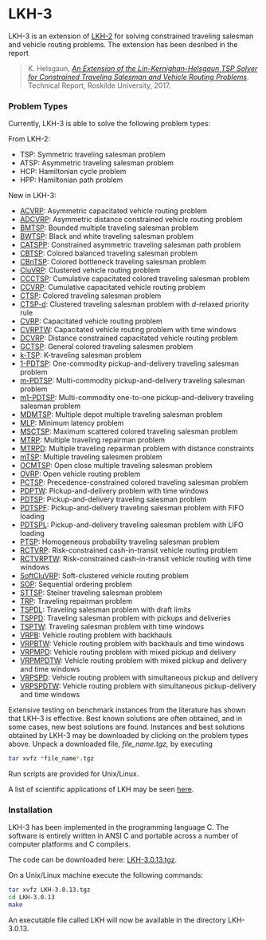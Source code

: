 # **LKH-3**

LKH-3 is an extension of [LKH-2](http://webhotel4.ruc.dk/~keld/research/LKH) for solving constrained traveling salesman and vehicle routing problems. The extension has been desribed in the report

> K. Helsgaun,
> [*An Extension of the Lin-Kernighan-Helsgaun TSP Solver for Constrained Traveling Salesman and Vehicle Routing Problems*](http://webhotel4.ruc.dk/~keld/research/LKH-3/LKH-3_REPORT.pdf).
> Technical Report, Roskilde University, 2017.

### Problem Types

Currently, LKH-3 is able to solve the following problem types:

From LKH-2:

- TSP: Symmetric traveling salesman problem
- ATSP: Asymmetric traveling salesman problem
- HCP: Hamiltonian cycle problem
- HPP: Hamiltonian path problem

New in LKH-3:

- [ACVRP](http://webhotel4.ruc.dk/~keld/research/LKH-3/BENCHMARKS/ACVRP.tgz): Asymmetric capacitated vehicle routing problem
- [ADCVRP](http://webhotel4.ruc.dk/~keld/research/LKH-3/BENCHMARKS/ADCVRP.tgz): Asymmetric distance constrained vehicle routing problem
- [BMTSP](http://webhotel4.ruc.dk/~keld/research/LKH-3/BENCHMARKS/BMTSP.tgz): Bounded multiple traveling salesman problem
- [BWTSP](http://webhotel4.ruc.dk/~keld/research/LKH-3/BENCHMARKS/BWTSP.tgz): Black and white traveling salesman problem
- [CATSPP](http://webhotel4.ruc.dk/~keld/research/LKH-3/BENCHMARKS/CATSPP.tgz): Constrained asymmetric traveling salesman path problem
- [CBTSP](http://webhotel4.ruc.dk/~keld/research/LKH-3/BENCHMARKS/CBTSP.tgz): Colored balanced traveling salesman problem
- [CBnTSP](http://webhotel4.ruc.dk/~keld/research/LKH-3/BENCHMARKS/CBnTSP.tgz): Colored bottleneck traveling salesman problem
- [CluVRP](http://webhotel4.ruc.dk/~keld/research/LKH-3/BENCHMARKS/CluVRP.tgz): Clustered vehicle routing problem
- [CCCTSP](http://webhotel4.ruc.dk/~keld/research/LKH-3/BENCHMARKS/CCCTSP.tgz): Cumulative capacitated colored traveling salesman problem
- [CCVRP](http://webhotel4.ruc.dk/~keld/research/LKH-3/BENCHMARKS/CCVRP.tgz): Cumulative capacitated vehicle routing problem
- [CTSP](http://webhotel4.ruc.dk/~keld/research/LKH-3/BENCHMARKS/CTSP.tgz): Colored traveling salesman problem
- [CTSP-d](http://webhotel4.ruc.dk/~keld/research/LKH-3/BENCHMARKS/CTSP-d.tgz): Clustered traveling salesman problem with *d*-relaxed priority rule
- [CVRP](http://webhotel4.ruc.dk/~keld/research/LKH-3/BENCHMARKS/CVRP.tgz): Capacitated vehicle routing problem
- [CVRPTW](http://webhotel4.ruc.dk/~keld/research/LKH-3/BENCHMARKS/CVRPTW.tgz): Capacitated vehicle routing problem with time windows
- [DCVRP](http://webhotel4.ruc.dk/~keld/research/LKH-3/BENCHMARKS/DCVRP.tgz): Distance constrained capacitated vehicle routing problem
- [GCTSP](http://webhotel4.ruc.dk/~keld/research/LKH-3/BENCHMARKS/GCTSP.tgz): General colored traveling salesmen problem
- [k-TSP](http://webhotel4.ruc.dk/~keld/research/LKH-3/BENCHMARKS/k-TSP.tgz): K-traveling salesman problem
- [1-PDTSP](http://webhotel4.ruc.dk/~keld/research/LKH-3/BENCHMARKS/1-PDTSP.tgz): One-commodity pickup-and-delivery traveling salesman problem
- [m-PDTSP](http://webhotel4.ruc.dk/~keld/research/LKH-3/BENCHMARKS/m-PDTSP.tgz): Multi-commodity pickup-and-delivery traveling salesman problem
- [m1-PDTSP](http://webhotel4.ruc.dk/~keld/research/LKH-3/BENCHMARKS/m1-PDTSP.tgz): Multi-commodity one-to-one pickup-and-delivery traveling salesman problem
- [MDMTSP](http://webhotel4.ruc.dk/~keld/research/LKH-3/BENCHMARKS/MDMTSP.tgz): Multiple depot multiple traveling salesman problem
- [MLP](http://webhotel4.ruc.dk/~keld/research/LKH-3/BENCHMARKS/MLP.tgz): Minimum latency problem
- [MSCTSP](http://webhotel4.ruc.dk/~keld/research/LKH-3/BENCHMARKS/MSCTSP.tgz): Maximum scattered colored traveling salesman problem
- [MTRP](http://webhotel4.ruc.dk/~keld/research/LKH-3/BENCHMARKS/MTRP.tgz): Multiple traveling repairman problem
- [MTRPD](http://webhotel4.ruc.dk/~keld/research/LKH-3/BENCHMARKS/MTRPD.tgz): Multiple traveling repairman problem with distance constraints
- [mTSP](http://webhotel4.ruc.dk/~keld/research/LKH-3/BENCHMARKS/mTSP.tgz): Multiple traveling salesmen problem
- [OCMTSP](http://webhotel4.ruc.dk/~keld/research/LKH-3/BENCHMARKS/OCMTSP.tgz): Open close multiple traveling salesman problem
- [OVRP](http://webhotel4.ruc.dk/~keld/research/LKH-3/BENCHMARKS/OVRP.tgz): Open vehicle routing problem
- [PCTSP](http://webhotel4.ruc.dk/~keld/research/LKH-3/BENCHMARKS/PCTSP.tgz): Precedence-constrained colored traveling salesman problem
- [PDPTW](http://webhotel4.ruc.dk/~keld/research/LKH-3/BENCHMARKS/PDPTW.tgz): Pickup-and-delivery problem with time windows
- [PDTSP](http://webhotel4.ruc.dk/~keld/research/LKH-3/BENCHMARKS/PDTSP.tgz): Pickup-and-delivery traveling salesman problem
- [PDTSPF](http://webhotel4.ruc.dk/~keld/research/LKH-3/BENCHMARKS/PDTSPF.tgz): Pickup-and-delivery traveling salesman problem with FIFO loading
- [PDTSPL](http://webhotel4.ruc.dk/~keld/research/LKH-3/BENCHMARKS/PDTSPL.tgz): Pickup-and-delivery traveling salesman problem with LIFO loading
- [PTSP](http://webhotel4.ruc.dk/~keld/research/LKH-3/BENCHMARKS/PTSP.tgz): Homogeneous probability traveling salesman problem
- [RCTVRP](http://webhotel4.ruc.dk/~keld/research/LKH-3/BENCHMARKS/RCTVRP.tgz): Risk-constrained cash-in-transit vehicle routing problem
- [RCTVRPTW](http://webhotel4.ruc.dk/~keld/research/LKH-3/BENCHMARKS/RCTVRPTW.tgz): Risk-constrained cash-in-transit vehicle routing with time windows
- [SoftCluVRP](http://webhotel4.ruc.dk/~keld/research/LKH-3/BENCHMARKS/SoftCluVRP.tgz): Soft-clustered vehicle routing problem
- [SOP](http://webhotel4.ruc.dk/~keld/research/LKH-3/BENCHMARKS/SOP.tgz): Sequential ordering problem
- [STTSP](http://webhotel4.ruc.dk/~keld/research/LKH-3/BENCHMARKS/STTSP.tgz): Steiner traveling salesman problem
- [TRP](http://webhotel4.ruc.dk/~keld/research/LKH-3/BENCHMARKS/TRP.tgz): Traveling repairman problem
- [TSPDL](http://webhotel4.ruc.dk/~keld/research/LKH-3/BENCHMARKS/TSPDL.tgz): Traveling salesman problem with draft limits
- [TSPPD](http://webhotel4.ruc.dk/~keld/research/LKH-3/BENCHMARKS/TSPPD.tgz): Traveling salesman problem with pickups and deliveries
- [TSPTW](http://webhotel4.ruc.dk/~keld/research/LKH-3/BENCHMARKS/TSPTW.tgz): Traveling salesman problem with time windows
- [VRPB](http://webhotel4.ruc.dk/~keld/research/LKH-3/BENCHMARKS/VRPB.tgz): Vehicle routing problem with backhauls
- [VRPBTW](http://webhotel4.ruc.dk/~keld/research/LKH-3/BENCHMARKS/VRPBTW.tgz): Vehicle routing problem with backhauls and time windows
- [VRPMPD](http://webhotel4.ruc.dk/~keld/research/LKH-3/BENCHMARKS/VRPMPD.tgz): Vehicle routing problem with mixed pickup and delivery
- [VRPMPDTW](http://webhotel4.ruc.dk/~keld/research/LKH-3/BENCHMARKS/VRPMPDTW.tgz): Vehicle routing problem with mixed pickup and delivery and time windows
- [VRPSPD](http://webhotel4.ruc.dk/~keld/research/LKH-3/BENCHMARKS/VRPSPD.tgz): Vehicle routing problem with simultaneous pickup and delivery
- [VRPSPDTW](http://webhotel4.ruc.dk/~keld/research/LKH-3/BENCHMARKS/VRPSPDTW.tgz): Vehicle routing problem with simultaneous pickup-delivery and time windows

Extensive testing on benchmark instances from the literature has shown that LKH-3 is effective. Best known solutions are often obtained, and in some cases, new best solutions are found. Instances and best solutions obtained by LKH-3 may be downloaded by clicking on the problem types above. Unpack a downloaded file, *file_name.*tgz*,* by executing

```bash
tar xvfz *file_name*.tgz
```

Run scripts are provided for Unix/Linux.

A list of scientific applications of LKH may be seen [here](http://webhotel4.ruc.dk/~keld/research/LKH/ScientificApplications.html).

### Installation

LKH-3 has been implemented in the programming language C. The software is entirely written in ANSI C and portable across a number of computer platforms and C compilers.

The code can be downloaded here: [LKH-3.0.13.tgz](http://webhotel4.ruc.dk/~keld/research/LKH-3/LKH-3.0.13.tgz).

On a Unix/Linux machine execute the following commands:

```bash
tar xvfz LKH-3.0.13.tgz
cd LKH-3.0.13
make
```

An executable file called LKH will now be available in the directory LKH-3.0.13.